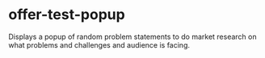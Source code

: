# offer-test-popup
Displays a popup of random problem statements to do market research on what problems and challenges and audience is facing.
